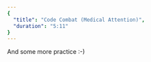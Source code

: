 ```yaml
---
{
  "title": "Code Combat (Medical Attention)",
  "duration": "5:11"
}
---
```


And some more practice :-)
